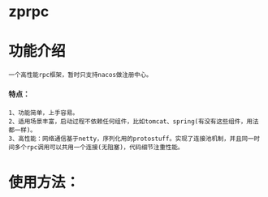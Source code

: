 # zprpc

# 功能介绍
    一个高性能rpc框架，暂时只支持nacos做注册中心。
#### 特点：
    1、功能简单，上手容易。
    2、适用场景丰富，启动过程不依赖任何组件，比如tomcat、spring(有没有这些组件，用法都一样)。
    3、高性能：网络通信基于netty，序列化用的protostuff。实现了连接池机制，并且同一时间多个rpc调用可以共用一个连接(无阻塞)，代码细节注重性能。
                   
# 	使用方法：

 
